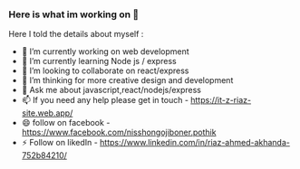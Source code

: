 ### Here is what im working on 👋

Here I told the details about myself :

- 🔭 I’m currently working on web development
- 🌱 I’m currently learning Node js / express
- 👯 I’m looking to collaborate on react/express
- 🤔 I’m thinking for more creative design and development
- 💬 Ask me about javascript,react/nodejs/express
- 📫 If you need any help please get in touch - https://it-z-riaz-site.web.app/ 
- 😄 follow on facebook - https://www.facebook.com/nisshongojiboner.pothik
- ⚡ Follow on likedIn - https://www.linkedin.com/in/riaz-ahmed-akhanda-752b84210/
